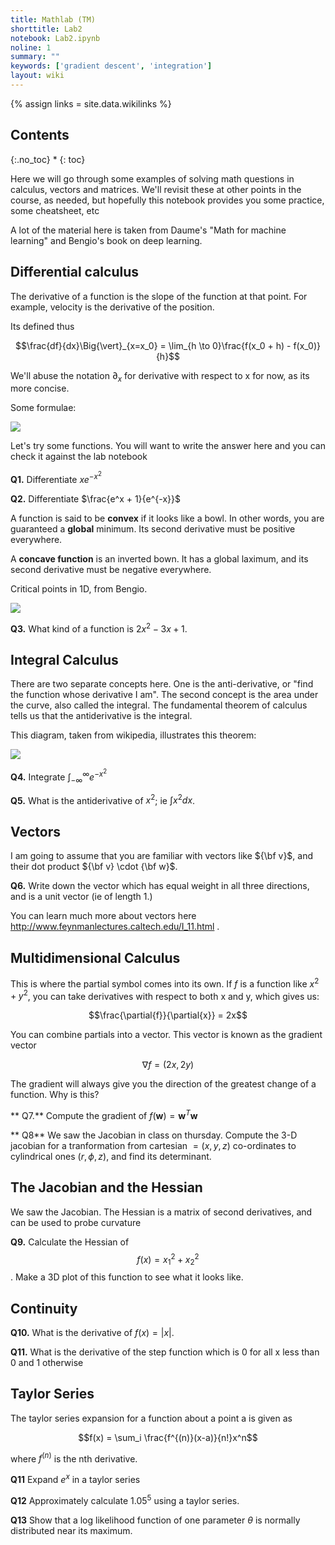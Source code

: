 ```yaml
---
title: Mathlab (TM)
shorttitle: Lab2
notebook: Lab2.ipynb
noline: 1
summary: ""
keywords: ['gradient descent', 'integration']
layout: wiki
---
```

{% assign links = site.data.wikilinks %}


## Contents
{:.no_toc}
* 
{: toc}

Here we will go through some examples of solving math questions in calculus, vectors and matrices. We'll revisit these at other points in the course, as needed, but hopefully this notebook provides you some practice, some cheatsheet, etc

A lot of the material here is taken from Daume's "Math for machine learning" and  Bengio's book on deep learning.

## Differential calculus

The derivative of a function is the slope of the function at that point. For example, velocity is the derivative of the position.

Its defined thus

$$\frac{df}{dx}\Big{\vert}_{x=x_0} = \lim_{h \to 0}\frac{f(x_0 + h) - f(x_0)}{h}$$

We'll abuse the notation $\partial_x$ for derivative with respect to x for now, as its more concise.

Some formulae:

![](https://www.dropbox.com/s/ouihdyln5nneh90/Screenshot%202017-02-03%2002.41.02.png?dl=1)

Let's try some functions. You will want to write the answer here and you can check it against the lab notebook

**Q1.** Differentiate $xe^{-x^2}$

**Q2.** Differentiate  $\frac{e^x + 1}{e^{-x}}$


A function is said to be **convex** if it looks like a bowl. In other words, you are guaranteed a **global** minimum. Its second derivative must be positive everywhere.

A **concave function** is an inverted bown. It has a global laximum, and its second derivative must be negative everywhere.

Critical points in 1D, from Bengio.

![](https://www.dropbox.com/s/196s7o9cbrjbbjx/Screenshot%202017-02-03%2003.20.30.png?dl=1)

**Q3.** What kind of a function is $2x^2 - 3x + 1$.

## Integral Calculus

There are two separate concepts here. One is the anti-derivative, or "find the function whose derivative I am". The second concept is the area under the curve, also called the integral. The fundamental theorem of calculus tells us that the antiderivative is the integral. 

This diagram, taken from wikipedia, illustrates this theorem:

![](https://upload.wikimedia.org/wikipedia/commons/e/e6/FTC_geometric.svg)

**Q4.** Integrate  $\int_{-\infty}^{\infty} e^{-x^2}$

**Q5.** What is the antiderivative of $x^2$; ie $\int x^2 dx$.

## Vectors

I am going to assume that you are familiar with vectors like  ${\bf v}$, and their dot product ${\bf v} \cdot {\bf w}$. 

**Q6.** Write down the vector which has equal weight in all three directions, and is a unit vector (ie of length 1.)

You can learn much more about vectors here http://www.feynmanlectures.caltech.edu/I_11.html .

## Multidimensional Calculus

This is where the partial symbol comes into its own. If $f$ is a function like $x^2 + y^2$, you can take derivatives with respect to both x and y, which gives us:

$$\frac{\partial{f}}{\partial{x}} = 2x$$


You can combine partials into a vector. This vector is known as the gradient vector

$$\nabla f = (2x, 2y)$$

The gradient will always give you the direction of the greatest change of a function. Why is this?

** Q7.** Compute the gradient of $f(\mathbf{w}) = \mathbf{w}^T\mathbf{w}$

** Q8** We saw the Jacobian in class on thursday. Compute the 3-D jacobian for a tranformation from cartesian $=(x,y,z)$ co-ordinates to cylindrical ones $(r, \phi, z)$, and find its determinant.

## The Jacobian and the Hessian

We saw the Jacobian. The Hessian is a matrix of second derivatives, and can be used to probe curvature

**Q9.** Calculate the Hessian of $$f(x) = x_1^2 + x_2^2$$. Make a 3D plot of this function to see what it looks like.

## Continuity

**Q10.** What is the derivative of $f(x) = \vert x \vert$. 

**Q11.** What is the derivative of the step function which is 0 for all x less than 0 and 1 otherwise

## Taylor Series

The taylor series expansion for a function about a point a is given as

$$f(x) = \sum_i  \frac{f^{(n)}(x-a)}{n!}x^n$$

where $f^{(n)}$ is the nth derivative.

**Q11** Expand $e^x$ in a taylor series

**Q12** Approximately calculate $1.05^5$ using a taylor series.

**Q13** Show that a log likelihood function of one parameter $\theta$ is normally distributed near its maximum.



```python

```

